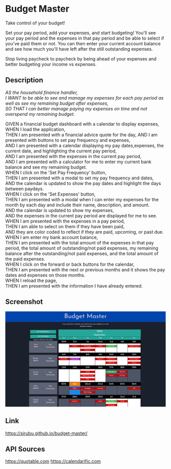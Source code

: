 # Budget Master
Take control of your budget!  

Set your pay period, add your expenses, and start budgeting! You'll see your pay period and the expenses in that pay period and be able to select if you've paid them or not. You can then enter your current account balance and see how much you'll have left after the still outstanding expenses.  

Stop living paycheck to paycheck by being ahead of your expenses and better budgeting your income vs expenses.

## Description
*AS the household finance handler,*  
*I WANT to be able to see and manage my expenses for each pay period as well as see my remaining budget after expenses,*  
*SO THAT I can better manage paying my expenses on time and not overspend my remaining budget.*  

GIVEN a financial budget dashboard with a calendar to display expenses,  
WHEN I load the application,  
THEN I am presented with a financial advice quote for the day,
AND I am presented with buttons to set pay frequency and expenses,  
AND I am presented with a calendar displaying my pay dates,expenses, the current date, and highlighting the current pay period,  
AND I am presented with the expenses in the current pay period,  
AND I am presented with a calculator for me to enter my current bank balance and see my remaining budget.  
WHEN I click on the 'Set Pay Frequency' button,  
THEN I am presented with a modal to set my pay frequency and dates,  
AND the calendar is updated to show the pay dates and highlight the days between paydays.  
WHEN I click on the 'Set Expenses' button,  
THEN I am presented with a modal when I can enter my expenses for the month by each day and include their name, description, and amount.  
AND the calendar is updated to show my expenses,  
AND the expenses in the current pay period are displayed for me to see.  
WHEN I am presented with the expenses in a pay period,  
THEN I am able to select on them if they have been paid,  
AND they are color coded to reflect if they are paid, upcoming, or past due.  
WHEN I am enter my bank account balance,  
THEN I am presented with the total amount of the expenses in that pay period, the total amount of outstanding/not paid expenses, my remaining balance after the outstanding/not paid expenses, and the total amount of the paid expenses.  
WHEN I click on the forward or back buttons for the calendar,  
THEN I am presented with the next or previous months and it shows the pay dates and expenses on those months.  
WHEN I reload the page,  
THEN I am presented with the information I have already entered.  

## Screenshot
![Screen Shot](./assets/images/screen-shot.PNG)


## Link
https://sirubu.github.io/budget-master/

## API Sources
https://quotable.com
https://calendarific.com